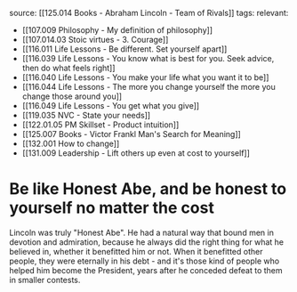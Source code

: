 source: [[125.014 Books - Abraham Lincoln - Team of Rivals]]
tags:
relevant:
- [[107.009 Philosophy - My definition of philosophy]]
- [[107.014.03 Stoic virtues - 3. Courage]]
- [[116.011 Life Lessons - Be different. Set yourself apart]]
- [[116.039 Life Lessons - You know what is best for you. Seek advice, then do what feels right]]
- [[116.040 Life Lessons - You make your life what you want it to be]]
- [[116.044 Life Lessons - The more you change yourself the more you change those around you]]
- [[116.049 Life Lessons - You get what you give]]
- [[119.035 NVC - State your needs]]
- [[122.01.05 PM Skillset - Product intuition]]
- [[125.007 Books - Victor Frankl Man's Search for Meaning]]
- [[132.001 How to change]]
- [[131.009 Leadership - Lift others up even at cost to yourself]]

# Be like Honest Abe, and be honest to yourself no matter the cost

Lincoln was truly "Honest Abe". He had a natural way that bound men in devotion and admiration, because he always did the right thing for what he believed in, whether it benefitted him or not. When it benefitted other people, they were eternally in his debt - and it's those kind of people who helped him become the President, years after he conceded defeat to them in smaller contests.